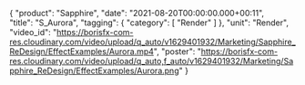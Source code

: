 {
   "product": "Sapphire",
   "date": "2021-08-20T00:00:00.000+00:11",  
   "title": "S_Aurora",
   "tagging": {
   "category": [
      "Render"
    ]
   },
   "unit": "Render",
   "video_id": "https://borisfx-com-res.cloudinary.com/video/upload/q_auto/v1629401932/Marketing/Sapphire_ReDesign/EffectExamples/Aurora.mp4",
   "poster": "https://borisfx-com-res.cloudinary.com/video/upload/q_auto,f_auto/v1629401932/Marketing/Sapphire_ReDesign/EffectExamples/Aurora.png"
}
